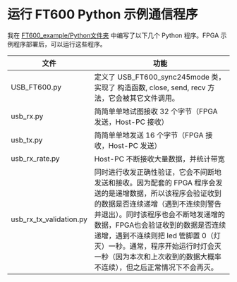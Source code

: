 # 运行 FT600 Python 示例通信程序

我在 [FT600_example/Python文件夹](../FT600_example/Python) 中编写了以下几个 Python 程序。FPGA 示例程序部署后，可以运行这些程序。

| 文件                    | 功能                                                         |
| ----------------------- | ------------------------------------------------------------ |
| USB_FT600.py            | 定义了 USB_FT600_sync245mode 类，实现了 构造函数, close, send, recv 方法，它会被其它文件调用。 |
| usb_rx.py               | 简简单单地试图接收 32 个字节（FPGA 发送，Host-PC 接收）      |
| usb_tx.py               | 简简单单地发送 16 个字节（FPGA 接收，Host-PC 发送）          |
| usb_rx_rate.py          | Host-PC 不断接收大量数据，并统计带宽                         |
| usb_rx_tx_validation.py | 同时进行收发正确性验证，它会不间断地发送和接收。因为配套的 FPGA 程序会发送的是递增数据，所以该程序会验证收到的数据是否连续递增（遇到不连续则警告并退出）。同时该程序也会不断地发递增的数据，FPGA也会验证收到的数据是否连续递增，遇到不连续则把 led 管脚置 0（灯灭）一秒。通常，程序开始运行时灯会灭一秒（因为本次和上次收到的数据大概率不连续），但之后正常情况下不会再灭。 |

